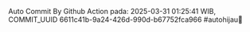 Auto Commit By Github Action pada: 2025-03-31 01:25:41 WIB, COMMIT_UUID 6611c41b-9a24-426d-990d-b67752fca966 #autohijau🗿
